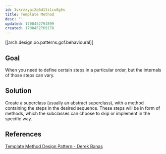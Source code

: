 ```yaml
---
id: 3vkrzzyai2q6d13i1cu8g6s
title: Template Method
desc: ''
updated: 1708452794899
created: 1708452769178
---
```


[[arch.design.oo.patterns.gof.behavioural]]

## Goal

When you need to define certain steps in a particular order, but the internals of those steps can vary.

## Solution

Create a superclass (usually an abstract superclass), with a method containing the steps in the desired sequence. These steps will be in form of methods, which the subclasses can choose to skip or implement in the specific way.

## References

[Template Method Design Pattern - Derek Banas](https://youtu.be/aR1B8MlwbRI?si=8QIkWnMnCegYec3A)